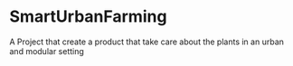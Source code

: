 # SmartUrbanFarming
A Project that create a product that take care about the plants in an urban and modular setting
